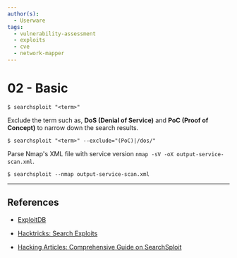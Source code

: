 ```yaml
---
author(s):
  - Userware
tags:
  - vulnerability-assessment
  - exploits
  - cve
  - network-mapper
---
```

# 02 - Basic

```
$ searchsploit "<term>"
```

Exclude the term such as, **DoS (Denial of Service)** and **PoC (Proof of Concept)** to narrow down the search results.

```
$ searchsploit "<term>" --exclude="(PoC)|/dos/"
```

Parse Nmap's XML file with service version `nmap -sV -oX output-service-scan.xml`.

```
$ searchsploit --nmap output-service-scan.xml
```

---
## References

- [ExploitDB](https://www.exploit-db.com)

- [Hacktricks: Search Exploits](https://book.hacktricks.xyz/generic-methodologies-and-resources/search-exploits)

- [Hacking Articles: Comprehensive Guide on SearchSploit](https://www.hackingarticles.in/comprehensive-guide-on-searchsploit/)